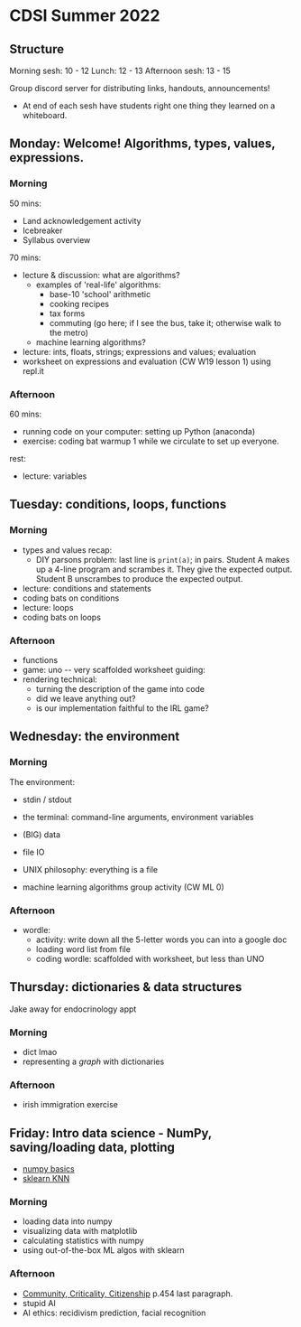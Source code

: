 # CDSI Summer 2022

## Structure

Morning sesh: 10 - 12
Lunch: 12 - 13
Afternoon sesh: 13 - 15

Group discord server for distributing links, handouts, announcements!

- At end of each sesh have students right one thing they learned on a
  whiteboard.

## Monday: Welcome! Algorithms, types, values, expressions.

### Morning

50 mins:

- Land acknowledgement activity
- Icebreaker
- Syllabus overview

70 mins:

- lecture & discussion: what are algorithms?
  - examples of 'real-life' algorithms:
    - base-10 'school' arithmetic
    - cooking recipes
    - tax forms
    - commuting (go here; if I see the bus, take it; otherwise walk to the
      metro)
  - machine learning algorithms?
- lecture: ints, floats, strings; expressions and values; evaluation
- worksheet on expressions and evaluation (CW W19 lesson 1)
  using repl.it

### Afternoon

60 mins:
- running code on your computer: setting up Python (anaconda)
- exercise: coding bat warmup 1 while we circulate to set up everyone.

rest:
- lecture: variables

## Tuesday: conditions, loops, functions

### Morning

- types and values recap:
  - DIY parsons problem:
    last line is `print(a)`; in pairs.
    Student A makes up a 4-line program and scrambes it. They give the expected
    output.
    Student B unscrambes to produce the expected output. 
- lecture: conditions and statements
- coding bats on conditions
- lecture: loops
- coding bats on loops

### Afternoon

- functions
- game: uno -- very scaffolded worksheet guiding:
- rendering technical:
  - turning the description of the game into code
  - did we leave anything out?
  - is our implementation faithful to the IRL game?

## Wednesday: the environment

### Morning

The environment:
- stdin / stdout
- the terminal: command-line arguments, environment variables
- (BIG) data
- file IO
- UNIX philosophy: everything is a file

- machine learning algorithms group activity (CW ML 0)

### Afternoon

- wordle:
  - activity: write down all the 5-letter words you can into a google doc
  - loading word list from file
  - coding wordle: scaffolded with worksheet, but less than UNO

## Thursday: dictionaries & data structures

Jake away for endocrinology appt

### Morning

- dict lmao
- representing a _graph_ with dictionaries

### Afternoon

- irish immigration exercise

## Friday: Intro data science - NumPy, saving/loading data, plotting

- [numpy basics](https://numpy.org/doc/stable/user/absolute_beginners.html)
- [sklearn KNN](https://scikit-learn.org/stable/modules/neighbors.html)

### Morning

- loading data into numpy
- visualizing data with matplotlib
- calculating statistics with numpy
- using out-of-the-box ML algos with sklearn

### Afternoon

- [Community, Criticality, Citizenship](https://drive.google.com/drive/folders/1euRkzEpsg0X9jGqwduDWrTpBgvw9XG4G) p.454 last paragraph.
- stupid AI
- AI ethics: recidivism prediction, facial recognition
